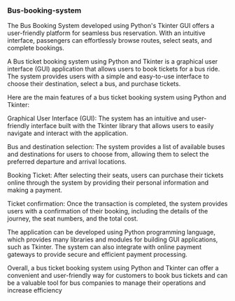 ### Bus-booking-system
The Bus Booking System developed using Python's Tkinter GUI offers a user-friendly platform for seamless bus 
reservation. With an intuitive interface, passengers can effortlessly browse routes, select seats, and complete bookings.

A Bus ticket booking system using Python and Tkinter is a graphical user interface (GUI) application that allows 
users to book tickets for a bus ride. The system provides users with a simple and easy-to-use interface to choose 
their destination, select a bus, and purchase tickets.

Here are the main features of a bus ticket booking system using Python and Tkinter:

Graphical User Interface (GUI): The system has an intuitive and user-friendly interface built with the Tkinter 
library that allows users to easily navigate and interact with the application.

Bus and destination selection: The system provides a list of available buses and destinations for users to choose
from, allowing them to select the preferred departure and arrival locations.

Booking Ticket: After selecting their seats, users can purchase their tickets online through the system by 
providing their personal information and making a payment.

Ticket confirmation: Once the transaction is completed, the system provides users with a confirmation of their 
booking, including the details of the journey, the seat numbers, and the total cost.

The application can be developed using Python programming language, which provides many libraries and modules 
for building GUI applications, such as Tkinter. The system can also integrate with online payment gateways to 
provide secure and efficient payment processing.

Overall, a bus ticket booking system using Python and Tkinter can offer a convenient and user-friendly way for 
customers to book bus tickets and can be a valuable tool for bus companies to manage their operations and increase efficiency
